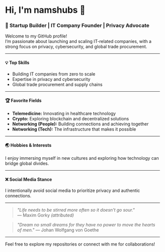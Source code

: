 # Hi, I'm namshubs 👋

### 🚀 Startup Builder | IT Company Founder | Privacy Advocate

Welcome to my GitHub profile!  
I’m passionate about launching and scaling IT-related companies, with a strong focus on privacy, cybersecurity, and global trade procurement.

---

#### 💡 **Top Skills**
- Building IT companies from zero to scale  
- Expertise in privacy and cybersecurity  
- Global trade procurement and supply chains  

---

#### 🏆 **Favorite Fields**
- **Telemedicine:** Innovating in healthcare technology  
- **Crypto:** Exploring blockchain and decentralized solutions  
- **Networking (People):** Building connections and achieving together  
- **Networking (Tech):** The infrastructure that makes it possible  

---

#### 🌏 **Hobbies & Interests**
I enjoy immersing myself in new cultures and exploring how technology can bridge global divides.

---

#### ❌ **Social Media Stance**
I intentionally avoid social media to prioritize privacy and authentic connections.

---

> *"Life needs to be stirred more often so it doesn't go sour."*  
> — Maxim Gorky *(attributed)*

> *"Dream no small dreams for they have no power to move the hearts of men."*
> — Johan Wolfgang von Goethe

---

Feel free to explore my repositories or connect with me for collaborations!
